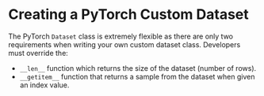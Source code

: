 # Creating a PyTorch Custom Dataset

The PyTorch `Dataset` class is extremely flexible as there are only two requirements when writing your own custom dataset class. Developers must override the:
- `__len__` function which returns the size of the dataset (number of rows). 
- `__getitem__` function that returns a sample from the dataset when given an index value. 

